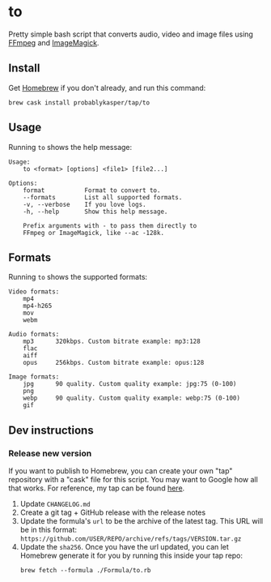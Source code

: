 # to

Pretty simple bash script that converts audio, video and image files using [FFmpeg](https://ffmpeg.org) and [ImageMagick](https://imagemagick.org).

## Install
Get [Homebrew](https://brew.sh/) if you don't already, and run this command:
```
brew cask install probablykasper/tap/to
```

## Usage
Running `to` shows the help message:
```
Usage:
    to <format> [options] <file1> [file2...]

Options:
    format           Format to convert to.
    --formats        List all supported formats.
    -v, --verbose    If you love logs.
    -h, --help       Show this help message.

    Prefix arguments with - to pass them directly to
    FFmpeg or ImageMagick, like --ac -128k.
```

## Formats
Running `to` shows the supported formats:
```
Video formats:
    mp4
    mp4-h265
    mov
    webm

Audio formats:
    mp3      320kbps. Custom bitrate example: mp3:128
    flac
    aiff
    opus     256kbps. Custom bitrate example: opus:128

Image formats:
    jpg      90 quality. Custom quality example: jpg:75 (0-100)
    png
    webp     90 quality. Custom quality example: webp:75 (0-100)
    gif
```

## Dev instructions

### Release new version

If you want to publish to Homebrew, you can create your own "tap" repository with a "cask" file for this script. You may want to Google how all that works. For reference, my tap can be found [here](http://github.com/probablykasper/homebrew-tap).

1. Update `CHANGELOG.md`
2. Create a git tag + GitHub release with the release notes
3. Update the formula's `url` to be the archive of the latest tag. This URL will be in this format: `https://github.com/USER/REPO/archive/refs/tags/VERSION.tar.gz`
4. Update the `sha256`. Once you have the url updated, you can let Homebrew generate it for you by running this inside your tap repo:
    ```
    brew fetch --formula ./Formula/to.rb
    ```
